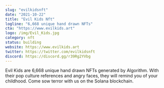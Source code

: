 ```yaml
---
slug: "evilkidsnft"
date: "2021-10-22"
title: "Evil Kids Nft"
logline: "6,668 unique hand drawn NFTs"
cta: "https://www.evilkids.art"
logo: /img/Evil_Kids.jpg
category: nft
status: building
website: https://www.evilkids.art
twitter: https://twitter.com/evilkidsnft
discord: https://discord.gg/r39Rg2YVbg
---
```


Evil Kids are 6,668 unique hand drawn NFTs generated by Algorithm. With their pop culture references and angry faces,
they will remind you of your childhood. Come sow terror with us on the Solana blockchain.
